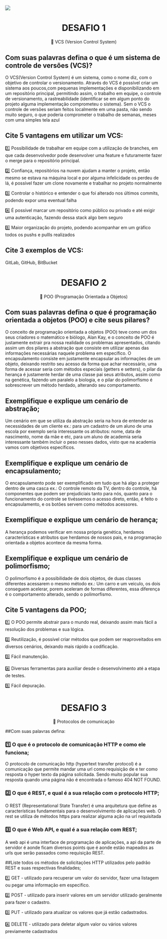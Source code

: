 <h1>
    <img src="https://ik.imagekit.io/qyqo1wmqd9zf/trilha_back-end_8JqpF4kLDZ.png?updatedAt=1637762230621">
</h1>

<h1 align="center">DESAFIO 1</h1>
<p align="center">💬 VCS (Version Control System)</p>

## Com suas palavras defina o que é um sistema de controle de versões (VCS)?
O VCS(Version Control System) é um sistema, como o nome diz, com o objetivo de controlar o versionamento. Através do VCS é possível criar um sistema aos poucos,com pequenas implementações e disponibilizando em um repositório principal, permitindo assim, o trabalho em equipe, o controle de versionamento, a rastreabilidade (identificar se em algum ponto do projeto alguma implementação comprometeu o sistema). Sem o VCS o controle de versões seriam feitos localmente em uma pasta, não sendo muito seguro, o que poderia comprometer o trabalho de semanas, meses com uma simples tela azul


## Cite 5 vantagens em utilizar um VCS:
1️⃣ Possibilidade de trabalhar em equipe com a utilização de branches, em que cada desenvolvedor pode desenvolver uma feature e futuramente fazer o merge para o repositório principal.

2️⃣ Confiança, repositórios na nuvem ajudam a manter o projeto, então mesmo se estava na máquina local e por alguma infelicidade os perdeu de lá, é possível fazer um clone novamente e trabalhar no projeto normalmente

3️⃣ Controlar o histórico e entender o que foi alterado nos últimos commits, podendo expor uma eventual falha

4️⃣ É possível marcar um repositório como público ou privado e até exigir uma autenticação, fazendo dessa stack algo bem seguro

5️⃣ Maior organização do projeto, podendo acompanhar em um gráfico todos os pushs e pullls realizados

## Cite 3 exemplos de VCS:
GitLab, GitHub, BitBucket


<h1 align="center">DESAFIO 2</h1>
<p align="center">💬 POO (Programação Orientada a Objetos)</p>

## Com suas palavras defina o que é programação orientada a objetos (POO) e cite seus pilares?
O conceito de programação orientada a objetos (POO) teve como um dos seus criadores o matemático e biólogo, Alan Kay, e o conceito de POO é justamente extrair pra nossa realidade os problemas apresentados, citando assim um dos pilares a abstração que consiste em utilizar apenas das informações necessárias naquele problema em específico. O encapsulamento consiste em justamente encapsular as informações de um objeto, deixando restrito seu acesso da forma que achar necessário, uma forma de acessar seria com métodos especiais (getters e setters), o pilar da herança é justamente herdar de uma classe pai seus atributos, assim como na genética, fazendo um paralelo a biologia, e o pilar do polimorfismo é sobrescrever um método herdado, alterando seu comportamento.

## Exemplifique e explique um cenário de abstração;
Um cenário em que se utiliza da abstração seria na hora de entender as necessidades de um cliente ex.: para um cadastro de um aluno de uma escola por exemplo seria interessante os atributos: nome, data de nascimento, nome da mãe e etc, para um aluno de academia seria interessante também incluir o peso nesses dados, visto que na academia vamos com objetivos específicos.

## Exemplifique e explique um cenário de encapsulamento;
O encapsulamento pode ser exemplificado em tudo que há algo a proteger dentro de uma casca ex.: O controle remoto da TV, dentro do controle, há componentes que podem ser prejudiciais tanto para nós, quanto para o funcionamento do controle se tivéssemos o acesso direto, então, é feito o encapsulamento, e os botões servem como métodos acessores.

## Exemplifique e explique um cenário de herança;
A herança podemos verificar em nossa própria genética, herdamos características e atributos que herdamos de nossos pais, e na programação orientada a objetos acontece da mesma forma.

## Exemplifique e explique um cenário de polimorfismo;
O polimorfismo é a possibilidade de dois objetos, de duas classes diferentes acessarem o mesmo método ex.: Um carro e um veiculo, os dois conseguem acelerar, porem aceleram de formas diferentes, essa diferença é o comportamento alterado, sendo o polimorfismo.

## Cite 5 vantagens da POO;
1️⃣ O POO permite abstrair para o mundo real, deixando assim mais fácil a resolução dos problemas e sua lógica.

2️⃣ Reutilização, é possível criar métodos que podem ser reaproveitados em diversos cenários, deixando mais rápido a codificação.

3️⃣ Fácil manutenção.

4️⃣ Diversas ferramentas para auxiliar desde o desenvolvimento até a etapa de testes.

5️⃣ Fácil depuração.


<h1 align="center">DESAFIO 3</h1>
<p align="center">💬 Protocolos de comunicação</p>

##Com suas palavras defina:
<h3>
    1️⃣ O que é o protocolo de comunicação HTTP e como ele funciona;
</h3>
    O protocolo de comunicação http (hypertext transfer protocol) é a comunicação que permite mandar uma url como requisição de e ter como resposta o hyper texto da página solicitada. Sendo muito popular sua resposta quando uma página não é encontrada o famoso 404 NOT FOUND.

<h3>
    2️⃣ O que é REST, e qual é a sua relação com o protocolo HTTP;
</h3>
    O REST (Representational State Transfer) é uma arquitetura que define as características fundamentais para o desenvolvimento de aplicações web. O rest se utiliza de métodos https para realizar alguma ação na url requisitada

<h3>
    3️⃣ O que é Web API, e qual é a sua relação com REST;
</h3>
    A web api é uma interface de programação de aplicações, a api da parte de servidor é aonde ficam diversos points que é aonde estão mapeados as urls que serão passados como requisição REST.

##Liste todos os métodos de solicitações HTTP utilizados pelo padrão REST e suas respectivas finalidades;
    
1️⃣ GET - utilizado para recuperar um valor do servidor, fazer uma listagem ou pegar uma informação em especifico.

2️⃣ POST - utilizado para  inserir valores em um servidor utilizado geralmente para fazer o cadastro.

3️⃣ PUT - utilizado para atualizar os valores que já estão cadastrados.

4️⃣ DELETE - utilizado para deletar algum valor ou vários valores previamente cadastrados



